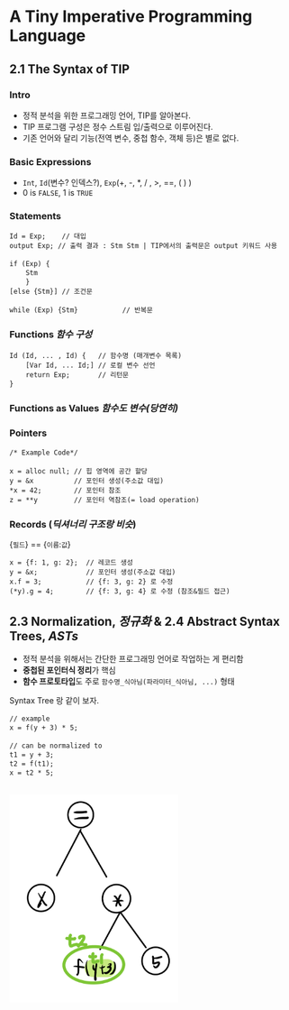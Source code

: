 # A Tiny Imperative Programming Language

## 2.1 The Syntax of TIP

### Intro
- 정적 분석을 위한 프로그래밍 언어, TIP를 알아본다. 
- TIP 프로그램 구성은 정수 스트림 입/출력으로 이루어진다.
- 기존 언어와 달리 기능(전역 변수, 중첩 함수, 객체 등)은 별로 없다.

### Basic Expressions
- `Int`, `Id`(변수? 인덱스?), `Exp`(+, -, *, / , >, ==, ( ) )
- 0 is `FALSE`, 1 is `TRUE`

### Statements

```
Id = Exp;    // 대입
output Exp; // 출력 결과 : Stm Stm | TIP에서의 출력문은 output 키워드 사용

if (Exp) {
    Stm
    } 
[else {Stm}] // 조건문

while (Exp) {Stm}           // 반복문
```

### Functions *함수 구성*
```
Id (Id, ... , Id) {   // 함수명 (매개변수 목록)
    [Var Id, ... Id;] // 로컬 변수 선언
    return Exp;       // 리턴문
}
```

### Functions as Values *함수도 변수(당연히)*

### Pointers
```
/* Example Code*/

x = alloc null; // 힙 영역에 공간 할당
y = &x          // 포인터 생성(주소값 대입)
*x = 42;        // 포인터 참조
z = **y         // 포인터 역참조(= load operation)
```

### Records (*딕셔너리 구조랑 비슷*)
{`필드`} == {`이름`:`값`}
```
x = {f: 1, g: 2};  // 레코드 생성
y = &x;            // 포인터 생성(주소값 대입)
x.f = 3;           // {f: 3, g: 2} 로 수정
(*y).g = 4;        // {f: 3, g: 4} 로 수정 (참조&필드 접근)
```

## 2.3 Normalization, *정규화* & 2.4 Abstract Syntax Trees, *ASTs*
- 정적 분석을 위해서는 간단한 프로그래밍 언어로 작업하는 게 편리함
- **중첩된 포인터식 정리**가 핵심
- **함수 프로토타입**도 주로 `함수명_식아님(파라미터_식아님, ...)` 형태

Syntax Tree 랑 같이 보자.

```
// example
x = f(y + 3) * 5;

// can be normalized to
t1 = y + 3;
t2 = f(t1);
x = t2 * 5;
```
<br>

<img src="../img/ASTs.jpeg" width=300>